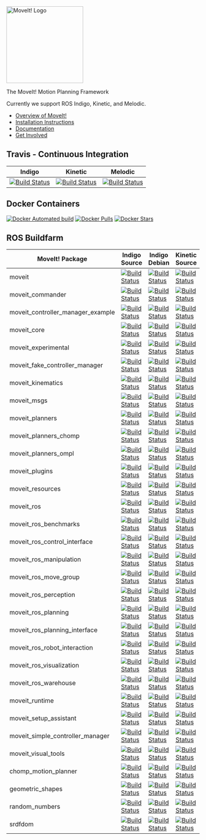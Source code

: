 <img src="http://moveit.ros.org/assets/images/moveit2_logo_black.png" alt="MoveIt! Logo" width="200"/>

The MoveIt! Motion Planning Framework

Currently we support ROS Indigo, Kinetic, and Melodic.

- [Overview of MoveIt!](http://moveit.ros.org)
- [Installation Instructions](http://moveit.ros.org/install/)
- [Documentation](http://moveit.ros.org/documentation/)
- [Get Involved](http://moveit.ros.org/documentation/contributing/)

## Travis - Continuous Integration

Indigo | Kinetic | Melodic
------ | ---- | -------
[![Build Status](https://travis-ci.org/ros-planning/moveit.svg?branch=indigo-devel)](https://travis-ci.org/ros-planning/moveit) | [![Build Status](https://travis-ci.org/ros-planning/moveit.svg?branch=kinetic-devel)](https://travis-ci.org/ros-planning/moveit) | [![Build Status](https://travis-ci.org/ros-planning/moveit.svg?branch=melodic-devel)](https://travis-ci.org/ros-planning/moveit) |

## Docker Containers

[![Docker Automated build](https://img.shields.io/docker/automated/moveit/moveit.svg?maxAge=2592000)](https://hub.docker.com/r/moveit/moveit/) [![Docker Pulls](https://img.shields.io/docker/pulls/moveit/moveit.svg?maxAge=2592000)](https://hub.docker.com/r/moveit/moveit/) [![Docker Stars](https://img.shields.io/docker/stars/moveit/moveit.svg)](https://registry.hub.docker.com/moveit/moveit/)
## ROS Buildfarm

MoveIt! Package | Indigo Source | Indigo Debian | Kinetic Source | Kinetic Debian | Melodic Source | Melodic Debian
--------------- | ------------- | ------------- | -------------- | -------------- | -------------- | --------------
moveit | [![Build Status](http://build.ros.org/buildStatus/icon?job=Isrc_uT__moveit__ubuntu_trusty__source)](http://build.ros.org/view/Isrc_uT/job/Isrc_uT__moveit__ubuntu_trusty__source/) | [![Build Status](http://build.ros.org/buildStatus/icon?job=Ibin_uT64__moveit__ubuntu_trusty_amd64__binary)](http://build.ros.org/view/Ibin_uT64/job/Ibin_uT64__moveit__ubuntu_trusty_amd64__binary/) | [![Build Status](http://build.ros.org/buildStatus/icon?job=Ksrc_uX__moveit__ubuntu_xenial__source)](http://build.ros.org/view/Ksrc_uX/job/Ksrc_uX__moveit__ubuntu_xenial__source/) | [![Build Status](http://build.ros.org/buildStatus/icon?job=Kbin_uX64__moveit__ubuntu_xenial_amd64__binary)](http://build.ros.org/view/Kbin_uX64/job/Kbin_uX64__moveit__ubuntu_xenial_amd64__binary/) | [![Build Status](http://build.ros.org/buildStatus/icon?job=Msrc_uB__moveit__ubuntu_bionic__source)](http://build.ros.org/view/Msrc_uB/job/Msrc_uB__moveit__ubuntu_bionic__source/) | [![Build Status](http://build.ros.org/buildStatus/icon?job=Mbin_uB64__moveit__ubuntu_bionic_amd64__binary)](http://build.ros.org/view/Mbin_uB64/job/Mbin_uB64__moveit__ubuntu_bionic_amd64__binary/)
moveit_commander | [![Build Status](http://build.ros.org/buildStatus/icon?job=Isrc_uT__moveit_commander__ubuntu_trusty__source)](http://build.ros.org/view/Isrc_uT/job/Isrc_uT__moveit_commander__ubuntu_trusty__source/) | [![Build Status](http://build.ros.org/buildStatus/icon?job=Ibin_uT64__moveit_commander__ubuntu_trusty_amd64__binary)](http://build.ros.org/view/Ibin_uT64/job/Ibin_uT64__moveit_commander__ubuntu_trusty_amd64__binary/) | [![Build Status](http://build.ros.org/buildStatus/icon?job=Ksrc_uX__moveit_commander__ubuntu_xenial__source)](http://build.ros.org/view/Ksrc_uX/job/Ksrc_uX__moveit_commander__ubuntu_xenial__source/) | [![Build Status](http://build.ros.org/buildStatus/icon?job=Kbin_uX64__moveit_commander__ubuntu_xenial_amd64__binary)](http://build.ros.org/view/Kbin_uX64/job/Kbin_uX64__moveit_commander__ubuntu_xenial_amd64__binary/) | [![Build Status](http://build.ros.org/buildStatus/icon?job=Msrc_uB__moveit_commander__ubuntu_bionic__source)](http://build.ros.org/view/Msrc_uB/job/Msrc_uB__moveit_commander__ubuntu_bionic__source/) | [![Build Status](http://build.ros.org/buildStatus/icon?job=Mbin_uB64__moveit_commander__ubuntu_bionic_amd64__binary)](http://build.ros.org/view/Mbin_uB64/job/Mbin_uB64__moveit_commander__ubuntu_bionic_amd64__binary/)
moveit_controller_manager_example | [![Build Status](http://build.ros.org/buildStatus/icon?job=Isrc_uT__moveit_controller_manager_example__ubuntu_trusty__source)](http://build.ros.org/view/Isrc_uT/job/Isrc_uT__moveit_controller_manager_example__ubuntu_trusty__source/) | [![Build Status](http://build.ros.org/buildStatus/icon?job=Ibin_uT64__moveit_controller_manager_example__ubuntu_trusty_amd64__binary)](http://build.ros.org/view/Ibin_uT64/job/Ibin_uT64__moveit_controller_manager_example__ubuntu_trusty_amd64__binary/) | [![Build Status](http://build.ros.org/buildStatus/icon?job=Ksrc_uX__moveit_controller_manager_example__ubuntu_xenial__source)](http://build.ros.org/view/Ksrc_uX/job/Ksrc_uX__moveit_controller_manager_example__ubuntu_xenial__source/) | [![Build Status](http://build.ros.org/buildStatus/icon?job=Kbin_uX64__moveit_controller_manager_example__ubuntu_xenial_amd64__binary)](http://build.ros.org/view/Kbin_uX64/job/Kbin_uX64__moveit_controller_manager_example__ubuntu_xenial_amd64__binary/) | [![Build Status](http://build.ros.org/buildStatus/icon?job=Msrc_uB__moveit_controller_manager_example__ubuntu_bionic__source)](http://build.ros.org/view/Msrc_uB/job/Msrc_uB__moveit_controller_manager_example__ubuntu_bionic__source/) | [![Build Status](http://build.ros.org/buildStatus/icon?job=Mbin_uB64__moveit_controller_manager_example__ubuntu_bionic_amd64__binary)](http://build.ros.org/view/Mbin_uB64/job/Mbin_uB64__moveit_controller_manager_example__ubuntu_bionic_amd64__binary/)
moveit_core | [![Build Status](http://build.ros.org/buildStatus/icon?job=Isrc_uT__moveit_core__ubuntu_trusty__source)](http://build.ros.org/view/Isrc_uT/job/Isrc_uT__moveit_core__ubuntu_trusty__source/) | [![Build Status](http://build.ros.org/buildStatus/icon?job=Ibin_uT64__moveit_core__ubuntu_trusty_amd64__binary)](http://build.ros.org/view/Ibin_uT64/job/Ibin_uT64__moveit_core__ubuntu_trusty_amd64__binary/) | [![Build Status](http://build.ros.org/buildStatus/icon?job=Ksrc_uX__moveit_core__ubuntu_xenial__source)](http://build.ros.org/view/Ksrc_uX/job/Ksrc_uX__moveit_core__ubuntu_xenial__source/) | [![Build Status](http://build.ros.org/buildStatus/icon?job=Kbin_uX64__moveit_core__ubuntu_xenial_amd64__binary)](http://build.ros.org/view/Kbin_uX64/job/Kbin_uX64__moveit_core__ubuntu_xenial_amd64__binary/) | [![Build Status](http://build.ros.org/buildStatus/icon?job=Msrc_uB__moveit_core__ubuntu_bionic__source)](http://build.ros.org/view/Msrc_uB/job/Msrc_uB__moveit_core__ubuntu_bionic__source/) | [![Build Status](http://build.ros.org/buildStatus/icon?job=Mbin_uB64__moveit_core__ubuntu_bionic_amd64__binary)](http://build.ros.org/view/Mbin_uB64/job/Mbin_uB64__moveit_core__ubuntu_bionic_amd64__binary/)
moveit_experimental | [![Build Status](http://build.ros.org/buildStatus/icon?job=Isrc_uT__moveit_experimental__ubuntu_trusty__source)](http://build.ros.org/view/Isrc_uT/job/Isrc_uT__moveit_experimental__ubuntu_trusty__source/) | [![Build Status](http://build.ros.org/buildStatus/icon?job=Ibin_uT64__moveit_experimental__ubuntu_trusty_amd64__binary)](http://build.ros.org/view/Ibin_uT64/job/Ibin_uT64__moveit_experimental__ubuntu_trusty_amd64__binary/) | [![Build Status](http://build.ros.org/buildStatus/icon?job=Ksrc_uX__moveit_experimental__ubuntu_xenial__source)](http://build.ros.org/view/Ksrc_uX/job/Ksrc_uX__moveit_experimental__ubuntu_xenial__source/) | [![Build Status](http://build.ros.org/buildStatus/icon?job=Kbin_uX64__moveit_experimental__ubuntu_xenial_amd64__binary)](http://build.ros.org/view/Kbin_uX64/job/Kbin_uX64__moveit_experimental__ubuntu_xenial_amd64__binary/) | [![Build Status](http://build.ros.org/buildStatus/icon?job=Msrc_uB__moveit_experimental__ubuntu_bionic__source)](http://build.ros.org/view/Msrc_uB/job/Msrc_uB__moveit_experimental__ubuntu_bionic__source/) | [![Build Status](http://build.ros.org/buildStatus/icon?job=Mbin_uB64__moveit_experimental__ubuntu_bionic_amd64__binary)](http://build.ros.org/view/Mbin_uB64/job/Mbin_uB64__moveit_experimental__ubuntu_bionic_amd64__binary/)
moveit_fake_controller_manager | [![Build Status](http://build.ros.org/buildStatus/icon?job=Isrc_uT__moveit_fake_controller_manager__ubuntu_trusty__source)](http://build.ros.org/view/Isrc_uT/job/Isrc_uT__moveit_fake_controller_manager__ubuntu_trusty__source/) | [![Build Status](http://build.ros.org/buildStatus/icon?job=Ibin_uT64__moveit_fake_controller_manager__ubuntu_trusty_amd64__binary)](http://build.ros.org/view/Ibin_uT64/job/Ibin_uT64__moveit_fake_controller_manager__ubuntu_trusty_amd64__binary/) | [![Build Status](http://build.ros.org/buildStatus/icon?job=Ksrc_uX__moveit_fake_controller_manager__ubuntu_xenial__source)](http://build.ros.org/view/Ksrc_uX/job/Ksrc_uX__moveit_fake_controller_manager__ubuntu_xenial__source/) | [![Build Status](http://build.ros.org/buildStatus/icon?job=Kbin_uX64__moveit_fake_controller_manager__ubuntu_xenial_amd64__binary)](http://build.ros.org/view/Kbin_uX64/job/Kbin_uX64__moveit_fake_controller_manager__ubuntu_xenial_amd64__binary/) | [![Build Status](http://build.ros.org/buildStatus/icon?job=Msrc_uB__moveit_fake_controller_manager__ubuntu_bionic__source)](http://build.ros.org/view/Msrc_uB/job/Msrc_uB__moveit_fake_controller_manager__ubuntu_bionic__source/) | [![Build Status](http://build.ros.org/buildStatus/icon?job=Mbin_uB64__moveit_fake_controller_manager__ubuntu_bionic_amd64__binary)](http://build.ros.org/view/Mbin_uB64/job/Mbin_uB64__moveit_fake_controller_manager__ubuntu_bionic_amd64__binary/)
moveit_kinematics | [![Build Status](http://build.ros.org/buildStatus/icon?job=Isrc_uT__moveit_kinematics__ubuntu_trusty__source)](http://build.ros.org/view/Isrc_uT/job/Isrc_uT__moveit_kinematics__ubuntu_trusty__source/) | [![Build Status](http://build.ros.org/buildStatus/icon?job=Ibin_uT64__moveit_kinematics__ubuntu_trusty_amd64__binary)](http://build.ros.org/view/Ibin_uT64/job/Ibin_uT64__moveit_kinematics__ubuntu_trusty_amd64__binary/) | [![Build Status](http://build.ros.org/buildStatus/icon?job=Ksrc_uX__moveit_kinematics__ubuntu_xenial__source)](http://build.ros.org/view/Ksrc_uX/job/Ksrc_uX__moveit_kinematics__ubuntu_xenial__source/) | [![Build Status](http://build.ros.org/buildStatus/icon?job=Kbin_uX64__moveit_kinematics__ubuntu_xenial_amd64__binary)](http://build.ros.org/view/Kbin_uX64/job/Kbin_uX64__moveit_kinematics__ubuntu_xenial_amd64__binary/) | [![Build Status](http://build.ros.org/buildStatus/icon?job=Msrc_uB__moveit_kinematics__ubuntu_bionic__source)](http://build.ros.org/view/Msrc_uB/job/Msrc_uB__moveit_kinematics__ubuntu_bionic__source/) | [![Build Status](http://build.ros.org/buildStatus/icon?job=Mbin_uB64__moveit_kinematics__ubuntu_bionic_amd64__binary)](http://build.ros.org/view/Mbin_uB64/job/Mbin_uB64__moveit_kinematics__ubuntu_bionic_amd64__binary/)
moveit_msgs | [![Build Status](http://build.ros.org/buildStatus/icon?job=Isrc_uT__moveit_msgs__ubuntu_trusty__source)](http://build.ros.org/view/Isrc_uT/job/Isrc_uT__moveit_msgs__ubuntu_trusty__source/) | [![Build Status](http://build.ros.org/buildStatus/icon?job=Ibin_uT64__moveit_msgs__ubuntu_trusty_amd64__binary)](http://build.ros.org/view/Ibin_uT64/job/Ibin_uT64__moveit_msgs__ubuntu_trusty_amd64__binary/) | [![Build Status](http://build.ros.org/buildStatus/icon?job=Ksrc_uX__moveit_msgs__ubuntu_xenial__source)](http://build.ros.org/view/Ksrc_uX/job/Ksrc_uX__moveit_msgs__ubuntu_xenial__source/) | [![Build Status](http://build.ros.org/buildStatus/icon?job=Kbin_uX64__moveit_msgs__ubuntu_xenial_amd64__binary)](http://build.ros.org/view/Kbin_uX64/job/Kbin_uX64__moveit_msgs__ubuntu_xenial_amd64__binary/) | [![Build Status](http://build.ros.org/buildStatus/icon?job=Msrc_uB__moveit_msgs__ubuntu_bionic__source)](http://build.ros.org/view/Msrc_uB/job/Msrc_uB__moveit_msgs__ubuntu_bionic__source/) | [![Build Status](http://build.ros.org/buildStatus/icon?job=Mbin_uB64__moveit_msgs__ubuntu_bionic_amd64__binary)](http://build.ros.org/view/Mbin_uB64/job/Mbin_uB64__moveit_msgs__ubuntu_bionic_amd64__binary/)
moveit_planners | [![Build Status](http://build.ros.org/buildStatus/icon?job=Isrc_uT__moveit_planners__ubuntu_trusty__source)](http://build.ros.org/view/Isrc_uT/job/Isrc_uT__moveit_planners__ubuntu_trusty__source/) | [![Build Status](http://build.ros.org/buildStatus/icon?job=Ibin_uT64__moveit_planners__ubuntu_trusty_amd64__binary)](http://build.ros.org/view/Ibin_uT64/job/Ibin_uT64__moveit_planners__ubuntu_trusty_amd64__binary/) | [![Build Status](http://build.ros.org/buildStatus/icon?job=Ksrc_uX__moveit_planners__ubuntu_xenial__source)](http://build.ros.org/view/Ksrc_uX/job/Ksrc_uX__moveit_planners__ubuntu_xenial__source/) | [![Build Status](http://build.ros.org/buildStatus/icon?job=Kbin_uX64__moveit_planners__ubuntu_xenial_amd64__binary)](http://build.ros.org/view/Kbin_uX64/job/Kbin_uX64__moveit_planners__ubuntu_xenial_amd64__binary/) | [![Build Status](http://build.ros.org/buildStatus/icon?job=Msrc_uB__moveit_planners__ubuntu_bionic__source)](http://build.ros.org/view/Msrc_uB/job/Msrc_uB__moveit_planners__ubuntu_bionic__source/) | [![Build Status](http://build.ros.org/buildStatus/icon?job=Mbin_uB64__moveit_planners__ubuntu_bionic_amd64__binary)](http://build.ros.org/view/Mbin_uB64/job/Mbin_uB64__moveit_planners__ubuntu_bionic_amd64__binary/)
moveit_planners_chomp | [![Build Status](http://build.ros.org/buildStatus/icon?job=Isrc_uT__moveit_planners_chomp__ubuntu_trusty__source)](http://build.ros.org/view/Isrc_uT/job/Isrc_uT__moveit_planners_chomp__ubuntu_trusty__source/) | [![Build Status](http://build.ros.org/buildStatus/icon?job=Ibin_uT64__moveit_planners_chomp__ubuntu_trusty_amd64__binary)](http://build.ros.org/view/Ibin_uT64/job/Ibin_uT64__moveit_planners_chomp__ubuntu_trusty_amd64__binary/) | [![Build Status](http://build.ros.org/buildStatus/icon?job=Ksrc_uX__moveit_planners_chomp__ubuntu_xenial__source)](http://build.ros.org/view/Ksrc_uX/job/Ksrc_uX__moveit_planners_chomp__ubuntu_xenial__source/) | [![Build Status](http://build.ros.org/buildStatus/icon?job=Kbin_uX64__moveit_planners_chomp__ubuntu_xenial_amd64__binary)](http://build.ros.org/view/Kbin_uX64/job/Kbin_uX64__moveit_planners_chomp__ubuntu_xenial_amd64__binary/) | [![Build Status](http://build.ros.org/buildStatus/icon?job=Msrc_uB__moveit_planners_chomp__ubuntu_bionic__source)](http://build.ros.org/view/Msrc_uB/job/Msrc_uB__moveit_planners_chomp__ubuntu_bionic__source/) | [![Build Status](http://build.ros.org/buildStatus/icon?job=Mbin_uB64__moveit_planners_chomp__ubuntu_bionic_amd64__binary)](http://build.ros.org/view/Mbin_uB64/job/Mbin_uB64__moveit_planners_chomp__ubuntu_bionic_amd64__binary/)
moveit_planners_ompl | [![Build Status](http://build.ros.org/buildStatus/icon?job=Isrc_uT__moveit_planners_ompl__ubuntu_trusty__source)](http://build.ros.org/view/Isrc_uT/job/Isrc_uT__moveit_planners_ompl__ubuntu_trusty__source/) | [![Build Status](http://build.ros.org/buildStatus/icon?job=Ibin_uT64__moveit_planners_ompl__ubuntu_trusty_amd64__binary)](http://build.ros.org/view/Ibin_uT64/job/Ibin_uT64__moveit_planners_ompl__ubuntu_trusty_amd64__binary/) | [![Build Status](http://build.ros.org/buildStatus/icon?job=Ksrc_uX__moveit_planners_ompl__ubuntu_xenial__source)](http://build.ros.org/view/Ksrc_uX/job/Ksrc_uX__moveit_planners_ompl__ubuntu_xenial__source/) | [![Build Status](http://build.ros.org/buildStatus/icon?job=Kbin_uX64__moveit_planners_ompl__ubuntu_xenial_amd64__binary)](http://build.ros.org/view/Kbin_uX64/job/Kbin_uX64__moveit_planners_ompl__ubuntu_xenial_amd64__binary/) | [![Build Status](http://build.ros.org/buildStatus/icon?job=Msrc_uB__moveit_planners_ompl__ubuntu_bionic__source)](http://build.ros.org/view/Msrc_uB/job/Msrc_uB__moveit_planners_ompl__ubuntu_bionic__source/) | [![Build Status](http://build.ros.org/buildStatus/icon?job=Mbin_uB64__moveit_planners_ompl__ubuntu_bionic_amd64__binary)](http://build.ros.org/view/Mbin_uB64/job/Mbin_uB64__moveit_planners_ompl__ubuntu_bionic_amd64__binary/)
moveit_plugins | [![Build Status](http://build.ros.org/buildStatus/icon?job=Isrc_uT__moveit_plugins__ubuntu_trusty__source)](http://build.ros.org/view/Isrc_uT/job/Isrc_uT__moveit_plugins__ubuntu_trusty__source/) | [![Build Status](http://build.ros.org/buildStatus/icon?job=Ibin_uT64__moveit_plugins__ubuntu_trusty_amd64__binary)](http://build.ros.org/view/Ibin_uT64/job/Ibin_uT64__moveit_plugins__ubuntu_trusty_amd64__binary/) | [![Build Status](http://build.ros.org/buildStatus/icon?job=Ksrc_uX__moveit_plugins__ubuntu_xenial__source)](http://build.ros.org/view/Ksrc_uX/job/Ksrc_uX__moveit_plugins__ubuntu_xenial__source/) | [![Build Status](http://build.ros.org/buildStatus/icon?job=Kbin_uX64__moveit_plugins__ubuntu_xenial_amd64__binary)](http://build.ros.org/view/Kbin_uX64/job/Kbin_uX64__moveit_plugins__ubuntu_xenial_amd64__binary/) | [![Build Status](http://build.ros.org/buildStatus/icon?job=Msrc_uB__moveit_plugins__ubuntu_bionic__source)](http://build.ros.org/view/Msrc_uB/job/Msrc_uB__moveit_plugins__ubuntu_bionic__source/) | [![Build Status](http://build.ros.org/buildStatus/icon?job=Mbin_uB64__moveit_plugins__ubuntu_bionic_amd64__binary)](http://build.ros.org/view/Mbin_uB64/job/Mbin_uB64__moveit_plugins__ubuntu_bionic_amd64__binary/)
moveit_resources | [![Build Status](http://build.ros.org/buildStatus/icon?job=Isrc_uT__moveit_resources__ubuntu_trusty__source)](http://build.ros.org/view/Isrc_uT/job/Isrc_uT__moveit_resources__ubuntu_trusty__source/) | [![Build Status](http://build.ros.org/buildStatus/icon?job=Ibin_uT64__moveit_resources__ubuntu_trusty_amd64__binary)](http://build.ros.org/view/Ibin_uT64/job/Ibin_uT64__moveit_resources__ubuntu_trusty_amd64__binary/) | [![Build Status](http://build.ros.org/buildStatus/icon?job=Ksrc_uX__moveit_resources__ubuntu_xenial__source)](http://build.ros.org/view/Ksrc_uX/job/Ksrc_uX__moveit_resources__ubuntu_xenial__source/) | [![Build Status](http://build.ros.org/buildStatus/icon?job=Kbin_uX64__moveit_resources__ubuntu_xenial_amd64__binary)](http://build.ros.org/view/Kbin_uX64/job/Kbin_uX64__moveit_resources__ubuntu_xenial_amd64__binary/) | [![Build Status](http://build.ros.org/buildStatus/icon?job=Msrc_uB__moveit_resources__ubuntu_bionic__source)](http://build.ros.org/view/Msrc_uB/job/Msrc_uB__moveit_resources__ubuntu_bionic__source/) | [![Build Status](http://build.ros.org/buildStatus/icon?job=Mbin_uB64__moveit_resources__ubuntu_bionic_amd64__binary)](http://build.ros.org/view/Mbin_uB64/job/Mbin_uB64__moveit_resources__ubuntu_bionic_amd64__binary/)
moveit_ros | [![Build Status](http://build.ros.org/buildStatus/icon?job=Isrc_uT__moveit_ros__ubuntu_trusty__source)](http://build.ros.org/view/Isrc_uT/job/Isrc_uT__moveit_ros__ubuntu_trusty__source/) | [![Build Status](http://build.ros.org/buildStatus/icon?job=Ibin_uT64__moveit_ros__ubuntu_trusty_amd64__binary)](http://build.ros.org/view/Ibin_uT64/job/Ibin_uT64__moveit_ros__ubuntu_trusty_amd64__binary/) | [![Build Status](http://build.ros.org/buildStatus/icon?job=Ksrc_uX__moveit_ros__ubuntu_xenial__source)](http://build.ros.org/view/Ksrc_uX/job/Ksrc_uX__moveit_ros__ubuntu_xenial__source/) | [![Build Status](http://build.ros.org/buildStatus/icon?job=Kbin_uX64__moveit_ros__ubuntu_xenial_amd64__binary)](http://build.ros.org/view/Kbin_uX64/job/Kbin_uX64__moveit_ros__ubuntu_xenial_amd64__binary/) | [![Build Status](http://build.ros.org/buildStatus/icon?job=Msrc_uB__moveit_ros__ubuntu_bionic__source)](http://build.ros.org/view/Msrc_uB/job/Msrc_uB__moveit_ros__ubuntu_bionic__source/) | [![Build Status](http://build.ros.org/buildStatus/icon?job=Mbin_uB64__moveit_ros__ubuntu_bionic_amd64__binary)](http://build.ros.org/view/Mbin_uB64/job/Mbin_uB64__moveit_ros__ubuntu_bionic_amd64__binary/)
moveit_ros_benchmarks | [![Build Status](http://build.ros.org/buildStatus/icon?job=Isrc_uT__moveit_ros_benchmarks__ubuntu_trusty__source)](http://build.ros.org/view/Isrc_uT/job/Isrc_uT__moveit_ros_benchmarks__ubuntu_trusty__source/) | [![Build Status](http://build.ros.org/buildStatus/icon?job=Ibin_uT64__moveit_ros_benchmarks__ubuntu_trusty_amd64__binary)](http://build.ros.org/view/Ibin_uT64/job/Ibin_uT64__moveit_ros_benchmarks__ubuntu_trusty_amd64__binary/) | [![Build Status](http://build.ros.org/buildStatus/icon?job=Ksrc_uX__moveit_ros_benchmarks__ubuntu_xenial__source)](http://build.ros.org/view/Ksrc_uX/job/Ksrc_uX__moveit_ros_benchmarks__ubuntu_xenial__source/) | [![Build Status](http://build.ros.org/buildStatus/icon?job=Kbin_uX64__moveit_ros_benchmarks__ubuntu_xenial_amd64__binary)](http://build.ros.org/view/Kbin_uX64/job/Kbin_uX64__moveit_ros_benchmarks__ubuntu_xenial_amd64__binary/) | [![Build Status](http://build.ros.org/buildStatus/icon?job=Msrc_uB__moveit_ros_benchmarks__ubuntu_bionic__source)](http://build.ros.org/view/Msrc_uB/job/Msrc_uB__moveit_ros_benchmarks__ubuntu_bionic__source/) | [![Build Status](http://build.ros.org/buildStatus/icon?job=Mbin_uB64__moveit_ros_benchmarks__ubuntu_bionic_amd64__binary)](http://build.ros.org/view/Mbin_uB64/job/Mbin_uB64__moveit_ros_benchmarks__ubuntu_bionic_amd64__binary/)
moveit_ros_control_interface | [![Build Status](http://build.ros.org/buildStatus/icon?job=Isrc_uT__moveit_ros_control_interface__ubuntu_trusty__source)](http://build.ros.org/view/Isrc_uT/job/Isrc_uT__moveit_ros_control_interface__ubuntu_trusty__source/) | [![Build Status](http://build.ros.org/buildStatus/icon?job=Ibin_uT64__moveit_ros_control_interface__ubuntu_trusty_amd64__binary)](http://build.ros.org/view/Ibin_uT64/job/Ibin_uT64__moveit_ros_control_interface__ubuntu_trusty_amd64__binary/) | [![Build Status](http://build.ros.org/buildStatus/icon?job=Ksrc_uX__moveit_ros_control_interface__ubuntu_xenial__source)](http://build.ros.org/view/Ksrc_uX/job/Ksrc_uX__moveit_ros_control_interface__ubuntu_xenial__source/) | [![Build Status](http://build.ros.org/buildStatus/icon?job=Kbin_uX64__moveit_ros_control_interface__ubuntu_xenial_amd64__binary)](http://build.ros.org/view/Kbin_uX64/job/Kbin_uX64__moveit_ros_control_interface__ubuntu_xenial_amd64__binary/) | [![Build Status](http://build.ros.org/buildStatus/icon?job=Msrc_uB__moveit_ros_control_interface__ubuntu_bionic__source)](http://build.ros.org/view/Msrc_uB/job/Msrc_uB__moveit_ros_control_interface__ubuntu_bionic__source/) | [![Build Status](http://build.ros.org/buildStatus/icon?job=Mbin_uB64__moveit_ros_control_interface__ubuntu_bionic_amd64__binary)](http://build.ros.org/view/Mbin_uB64/job/Mbin_uB64__moveit_ros_control_interface__ubuntu_bionic_amd64__binary/)
moveit_ros_manipulation | [![Build Status](http://build.ros.org/buildStatus/icon?job=Isrc_uT__moveit_ros_manipulation__ubuntu_trusty__source)](http://build.ros.org/view/Isrc_uT/job/Isrc_uT__moveit_ros_manipulation__ubuntu_trusty__source/) | [![Build Status](http://build.ros.org/buildStatus/icon?job=Ibin_uT64__moveit_ros_manipulation__ubuntu_trusty_amd64__binary)](http://build.ros.org/view/Ibin_uT64/job/Ibin_uT64__moveit_ros_manipulation__ubuntu_trusty_amd64__binary/) | [![Build Status](http://build.ros.org/buildStatus/icon?job=Ksrc_uX__moveit_ros_manipulation__ubuntu_xenial__source)](http://build.ros.org/view/Ksrc_uX/job/Ksrc_uX__moveit_ros_manipulation__ubuntu_xenial__source/) | [![Build Status](http://build.ros.org/buildStatus/icon?job=Kbin_uX64__moveit_ros_manipulation__ubuntu_xenial_amd64__binary)](http://build.ros.org/view/Kbin_uX64/job/Kbin_uX64__moveit_ros_manipulation__ubuntu_xenial_amd64__binary/) | [![Build Status](http://build.ros.org/buildStatus/icon?job=Msrc_uB__moveit_ros_manipulation__ubuntu_bionic__source)](http://build.ros.org/view/Msrc_uB/job/Msrc_uB__moveit_ros_manipulation__ubuntu_bionic__source/) | [![Build Status](http://build.ros.org/buildStatus/icon?job=Mbin_uB64__moveit_ros_manipulation__ubuntu_bionic_amd64__binary)](http://build.ros.org/view/Mbin_uB64/job/Mbin_uB64__moveit_ros_manipulation__ubuntu_bionic_amd64__binary/)
moveit_ros_move_group | [![Build Status](http://build.ros.org/buildStatus/icon?job=Isrc_uT__moveit_ros_move_group__ubuntu_trusty__source)](http://build.ros.org/view/Isrc_uT/job/Isrc_uT__moveit_ros_move_group__ubuntu_trusty__source/) | [![Build Status](http://build.ros.org/buildStatus/icon?job=Ibin_uT64__moveit_ros_move_group__ubuntu_trusty_amd64__binary)](http://build.ros.org/view/Ibin_uT64/job/Ibin_uT64__moveit_ros_move_group__ubuntu_trusty_amd64__binary/) | [![Build Status](http://build.ros.org/buildStatus/icon?job=Ksrc_uX__moveit_ros_move_group__ubuntu_xenial__source)](http://build.ros.org/view/Ksrc_uX/job/Ksrc_uX__moveit_ros_move_group__ubuntu_xenial__source/) | [![Build Status](http://build.ros.org/buildStatus/icon?job=Kbin_uX64__moveit_ros_move_group__ubuntu_xenial_amd64__binary)](http://build.ros.org/view/Kbin_uX64/job/Kbin_uX64__moveit_ros_move_group__ubuntu_xenial_amd64__binary/) | [![Build Status](http://build.ros.org/buildStatus/icon?job=Msrc_uB__moveit_ros_move_group__ubuntu_bionic__source)](http://build.ros.org/view/Msrc_uB/job/Msrc_uB__moveit_ros_move_group__ubuntu_bionic__source/) | [![Build Status](http://build.ros.org/buildStatus/icon?job=Mbin_uB64__moveit_ros_move_group__ubuntu_bionic_amd64__binary)](http://build.ros.org/view/Mbin_uB64/job/Mbin_uB64__moveit_ros_move_group__ubuntu_bionic_amd64__binary/)
moveit_ros_perception | [![Build Status](http://build.ros.org/buildStatus/icon?job=Isrc_uT__moveit_ros_perception__ubuntu_trusty__source)](http://build.ros.org/view/Isrc_uT/job/Isrc_uT__moveit_ros_perception__ubuntu_trusty__source/) | [![Build Status](http://build.ros.org/buildStatus/icon?job=Ibin_uT64__moveit_ros_perception__ubuntu_trusty_amd64__binary)](http://build.ros.org/view/Ibin_uT64/job/Ibin_uT64__moveit_ros_perception__ubuntu_trusty_amd64__binary/) | [![Build Status](http://build.ros.org/buildStatus/icon?job=Ksrc_uX__moveit_ros_perception__ubuntu_xenial__source)](http://build.ros.org/view/Ksrc_uX/job/Ksrc_uX__moveit_ros_perception__ubuntu_xenial__source/) | [![Build Status](http://build.ros.org/buildStatus/icon?job=Kbin_uX64__moveit_ros_perception__ubuntu_xenial_amd64__binary)](http://build.ros.org/view/Kbin_uX64/job/Kbin_uX64__moveit_ros_perception__ubuntu_xenial_amd64__binary/) | [![Build Status](http://build.ros.org/buildStatus/icon?job=Msrc_uB__moveit_ros_perception__ubuntu_bionic__source)](http://build.ros.org/view/Msrc_uB/job/Msrc_uB__moveit_ros_perception__ubuntu_bionic__source/) | [![Build Status](http://build.ros.org/buildStatus/icon?job=Mbin_uB64__moveit_ros_perception__ubuntu_bionic_amd64__binary)](http://build.ros.org/view/Mbin_uB64/job/Mbin_uB64__moveit_ros_perception__ubuntu_bionic_amd64__binary/)
moveit_ros_planning | [![Build Status](http://build.ros.org/buildStatus/icon?job=Isrc_uT__moveit_ros_planning__ubuntu_trusty__source)](http://build.ros.org/view/Isrc_uT/job/Isrc_uT__moveit_ros_planning__ubuntu_trusty__source/) | [![Build Status](http://build.ros.org/buildStatus/icon?job=Ibin_uT64__moveit_ros_planning__ubuntu_trusty_amd64__binary)](http://build.ros.org/view/Ibin_uT64/job/Ibin_uT64__moveit_ros_planning__ubuntu_trusty_amd64__binary/) | [![Build Status](http://build.ros.org/buildStatus/icon?job=Ksrc_uX__moveit_ros_planning__ubuntu_xenial__source)](http://build.ros.org/view/Ksrc_uX/job/Ksrc_uX__moveit_ros_planning__ubuntu_xenial__source/) | [![Build Status](http://build.ros.org/buildStatus/icon?job=Kbin_uX64__moveit_ros_planning__ubuntu_xenial_amd64__binary)](http://build.ros.org/view/Kbin_uX64/job/Kbin_uX64__moveit_ros_planning__ubuntu_xenial_amd64__binary/) | [![Build Status](http://build.ros.org/buildStatus/icon?job=Msrc_uB__moveit_ros_planning__ubuntu_bionic__source)](http://build.ros.org/view/Msrc_uB/job/Msrc_uB__moveit_ros_planning__ubuntu_bionic__source/) | [![Build Status](http://build.ros.org/buildStatus/icon?job=Mbin_uB64__moveit_ros_planning__ubuntu_bionic_amd64__binary)](http://build.ros.org/view/Mbin_uB64/job/Mbin_uB64__moveit_ros_planning__ubuntu_bionic_amd64__binary/)
moveit_ros_planning_interface | [![Build Status](http://build.ros.org/buildStatus/icon?job=Isrc_uT__moveit_ros_planning_interface__ubuntu_trusty__source)](http://build.ros.org/view/Isrc_uT/job/Isrc_uT__moveit_ros_planning_interface__ubuntu_trusty__source/) | [![Build Status](http://build.ros.org/buildStatus/icon?job=Ibin_uT64__moveit_ros_planning_interface__ubuntu_trusty_amd64__binary)](http://build.ros.org/view/Ibin_uT64/job/Ibin_uT64__moveit_ros_planning_interface__ubuntu_trusty_amd64__binary/) | [![Build Status](http://build.ros.org/buildStatus/icon?job=Ksrc_uX__moveit_ros_planning_interface__ubuntu_xenial__source)](http://build.ros.org/view/Ksrc_uX/job/Ksrc_uX__moveit_ros_planning_interface__ubuntu_xenial__source/) | [![Build Status](http://build.ros.org/buildStatus/icon?job=Kbin_uX64__moveit_ros_planning_interface__ubuntu_xenial_amd64__binary)](http://build.ros.org/view/Kbin_uX64/job/Kbin_uX64__moveit_ros_planning_interface__ubuntu_xenial_amd64__binary/) | [![Build Status](http://build.ros.org/buildStatus/icon?job=Msrc_uB__moveit_ros_planning_interface__ubuntu_bionic__source)](http://build.ros.org/view/Msrc_uB/job/Msrc_uB__moveit_ros_planning_interface__ubuntu_bionic__source/) | [![Build Status](http://build.ros.org/buildStatus/icon?job=Mbin_uB64__moveit_ros_planning_interface__ubuntu_bionic_amd64__binary)](http://build.ros.org/view/Mbin_uB64/job/Mbin_uB64__moveit_ros_planning_interface__ubuntu_bionic_amd64__binary/)
moveit_ros_robot_interaction | [![Build Status](http://build.ros.org/buildStatus/icon?job=Isrc_uT__moveit_ros_robot_interaction__ubuntu_trusty__source)](http://build.ros.org/view/Isrc_uT/job/Isrc_uT__moveit_ros_robot_interaction__ubuntu_trusty__source/) | [![Build Status](http://build.ros.org/buildStatus/icon?job=Ibin_uT64__moveit_ros_robot_interaction__ubuntu_trusty_amd64__binary)](http://build.ros.org/view/Ibin_uT64/job/Ibin_uT64__moveit_ros_robot_interaction__ubuntu_trusty_amd64__binary/) | [![Build Status](http://build.ros.org/buildStatus/icon?job=Ksrc_uX__moveit_ros_robot_interaction__ubuntu_xenial__source)](http://build.ros.org/view/Ksrc_uX/job/Ksrc_uX__moveit_ros_robot_interaction__ubuntu_xenial__source/) | [![Build Status](http://build.ros.org/buildStatus/icon?job=Kbin_uX64__moveit_ros_robot_interaction__ubuntu_xenial_amd64__binary)](http://build.ros.org/view/Kbin_uX64/job/Kbin_uX64__moveit_ros_robot_interaction__ubuntu_xenial_amd64__binary/) | [![Build Status](http://build.ros.org/buildStatus/icon?job=Msrc_uB__moveit_ros_robot_interaction__ubuntu_bionic__source)](http://build.ros.org/view/Msrc_uB/job/Msrc_uB__moveit_ros_robot_interaction__ubuntu_bionic__source/) | [![Build Status](http://build.ros.org/buildStatus/icon?job=Mbin_uB64__moveit_ros_robot_interaction__ubuntu_bionic_amd64__binary)](http://build.ros.org/view/Mbin_uB64/job/Mbin_uB64__moveit_ros_robot_interaction__ubuntu_bionic_amd64__binary/)
moveit_ros_visualization | [![Build Status](http://build.ros.org/buildStatus/icon?job=Isrc_uT__moveit_ros_visualization__ubuntu_trusty__source)](http://build.ros.org/view/Isrc_uT/job/Isrc_uT__moveit_ros_visualization__ubuntu_trusty__source/) | [![Build Status](http://build.ros.org/buildStatus/icon?job=Ibin_uT64__moveit_ros_visualization__ubuntu_trusty_amd64__binary)](http://build.ros.org/view/Ibin_uT64/job/Ibin_uT64__moveit_ros_visualization__ubuntu_trusty_amd64__binary/) | [![Build Status](http://build.ros.org/buildStatus/icon?job=Ksrc_uX__moveit_ros_visualization__ubuntu_xenial__source)](http://build.ros.org/view/Ksrc_uX/job/Ksrc_uX__moveit_ros_visualization__ubuntu_xenial__source/) | [![Build Status](http://build.ros.org/buildStatus/icon?job=Kbin_uX64__moveit_ros_visualization__ubuntu_xenial_amd64__binary)](http://build.ros.org/view/Kbin_uX64/job/Kbin_uX64__moveit_ros_visualization__ubuntu_xenial_amd64__binary/) | [![Build Status](http://build.ros.org/buildStatus/icon?job=Msrc_uB__moveit_ros_visualization__ubuntu_bionic__source)](http://build.ros.org/view/Msrc_uB/job/Msrc_uB__moveit_ros_visualization__ubuntu_bionic__source/) | [![Build Status](http://build.ros.org/buildStatus/icon?job=Mbin_uB64__moveit_ros_visualization__ubuntu_bionic_amd64__binary)](http://build.ros.org/view/Mbin_uB64/job/Mbin_uB64__moveit_ros_visualization__ubuntu_bionic_amd64__binary/)
moveit_ros_warehouse | [![Build Status](http://build.ros.org/buildStatus/icon?job=Isrc_uT__moveit_ros_warehouse__ubuntu_trusty__source)](http://build.ros.org/view/Isrc_uT/job/Isrc_uT__moveit_ros_warehouse__ubuntu_trusty__source/) | [![Build Status](http://build.ros.org/buildStatus/icon?job=Ibin_uT64__moveit_ros_warehouse__ubuntu_trusty_amd64__binary)](http://build.ros.org/view/Ibin_uT64/job/Ibin_uT64__moveit_ros_warehouse__ubuntu_trusty_amd64__binary/) | [![Build Status](http://build.ros.org/buildStatus/icon?job=Ksrc_uX__moveit_ros_warehouse__ubuntu_xenial__source)](http://build.ros.org/view/Ksrc_uX/job/Ksrc_uX__moveit_ros_warehouse__ubuntu_xenial__source/) | [![Build Status](http://build.ros.org/buildStatus/icon?job=Kbin_uX64__moveit_ros_warehouse__ubuntu_xenial_amd64__binary)](http://build.ros.org/view/Kbin_uX64/job/Kbin_uX64__moveit_ros_warehouse__ubuntu_xenial_amd64__binary/) | [![Build Status](http://build.ros.org/buildStatus/icon?job=Msrc_uB__moveit_ros_warehouse__ubuntu_bionic__source)](http://build.ros.org/view/Msrc_uB/job/Msrc_uB__moveit_ros_warehouse__ubuntu_bionic__source/) | [![Build Status](http://build.ros.org/buildStatus/icon?job=Mbin_uB64__moveit_ros_warehouse__ubuntu_bionic_amd64__binary)](http://build.ros.org/view/Mbin_uB64/job/Mbin_uB64__moveit_ros_warehouse__ubuntu_bionic_amd64__binary/)
moveit_runtime | [![Build Status](http://build.ros.org/buildStatus/icon?job=Isrc_uT__moveit_runtime__ubuntu_trusty__source)](http://build.ros.org/view/Isrc_uT/job/Isrc_uT__moveit_runtime__ubuntu_trusty__source/) | [![Build Status](http://build.ros.org/buildStatus/icon?job=Ibin_uT64__moveit_runtime__ubuntu_trusty_amd64__binary)](http://build.ros.org/view/Ibin_uT64/job/Ibin_uT64__moveit_runtime__ubuntu_trusty_amd64__binary/) | [![Build Status](http://build.ros.org/buildStatus/icon?job=Ksrc_uX__moveit_runtime__ubuntu_xenial__source)](http://build.ros.org/view/Ksrc_uX/job/Ksrc_uX__moveit_runtime__ubuntu_xenial__source/) | [![Build Status](http://build.ros.org/buildStatus/icon?job=Kbin_uX64__moveit_runtime__ubuntu_xenial_amd64__binary)](http://build.ros.org/view/Kbin_uX64/job/Kbin_uX64__moveit_runtime__ubuntu_xenial_amd64__binary/) | [![Build Status](http://build.ros.org/buildStatus/icon?job=Msrc_uB__moveit_runtime__ubuntu_bionic__source)](http://build.ros.org/view/Msrc_uB/job/Msrc_uB__moveit_runtime__ubuntu_bionic__source/) | [![Build Status](http://build.ros.org/buildStatus/icon?job=Mbin_uB64__moveit_runtime__ubuntu_bionic_amd64__binary)](http://build.ros.org/view/Mbin_uB64/job/Mbin_uB64__moveit_runtime__ubuntu_bionic_amd64__binary/)
moveit_setup_assistant | [![Build Status](http://build.ros.org/buildStatus/icon?job=Isrc_uT__moveit_setup_assistant__ubuntu_trusty__source)](http://build.ros.org/view/Isrc_uT/job/Isrc_uT__moveit_setup_assistant__ubuntu_trusty__source/) | [![Build Status](http://build.ros.org/buildStatus/icon?job=Ibin_uT64__moveit_setup_assistant__ubuntu_trusty_amd64__binary)](http://build.ros.org/view/Ibin_uT64/job/Ibin_uT64__moveit_setup_assistant__ubuntu_trusty_amd64__binary/) | [![Build Status](http://build.ros.org/buildStatus/icon?job=Ksrc_uX__moveit_setup_assistant__ubuntu_xenial__source)](http://build.ros.org/view/Ksrc_uX/job/Ksrc_uX__moveit_setup_assistant__ubuntu_xenial__source/) | [![Build Status](http://build.ros.org/buildStatus/icon?job=Kbin_uX64__moveit_setup_assistant__ubuntu_xenial_amd64__binary)](http://build.ros.org/view/Kbin_uX64/job/Kbin_uX64__moveit_setup_assistant__ubuntu_xenial_amd64__binary/) | [![Build Status](http://build.ros.org/buildStatus/icon?job=Msrc_uB__moveit_setup_assistant__ubuntu_bionic__source)](http://build.ros.org/view/Msrc_uB/job/Msrc_uB__moveit_setup_assistant__ubuntu_bionic__source/) | [![Build Status](http://build.ros.org/buildStatus/icon?job=Mbin_uB64__moveit_setup_assistant__ubuntu_bionic_amd64__binary)](http://build.ros.org/view/Mbin_uB64/job/Mbin_uB64__moveit_setup_assistant__ubuntu_bionic_amd64__binary/)
moveit_simple_controller_manager | [![Build Status](http://build.ros.org/buildStatus/icon?job=Isrc_uT__moveit_simple_controller_manager__ubuntu_trusty__source)](http://build.ros.org/view/Isrc_uT/job/Isrc_uT__moveit_simple_controller_manager__ubuntu_trusty__source/) | [![Build Status](http://build.ros.org/buildStatus/icon?job=Ibin_uT64__moveit_simple_controller_manager__ubuntu_trusty_amd64__binary)](http://build.ros.org/view/Ibin_uT64/job/Ibin_uT64__moveit_simple_controller_manager__ubuntu_trusty_amd64__binary/) | [![Build Status](http://build.ros.org/buildStatus/icon?job=Ksrc_uX__moveit_simple_controller_manager__ubuntu_xenial__source)](http://build.ros.org/view/Ksrc_uX/job/Ksrc_uX__moveit_simple_controller_manager__ubuntu_xenial__source/) | [![Build Status](http://build.ros.org/buildStatus/icon?job=Kbin_uX64__moveit_simple_controller_manager__ubuntu_xenial_amd64__binary)](http://build.ros.org/view/Kbin_uX64/job/Kbin_uX64__moveit_simple_controller_manager__ubuntu_xenial_amd64__binary/) | [![Build Status](http://build.ros.org/buildStatus/icon?job=Msrc_uB__moveit_simple_controller_manager__ubuntu_bionic__source)](http://build.ros.org/view/Msrc_uB/job/Msrc_uB__moveit_simple_controller_manager__ubuntu_bionic__source/) | [![Build Status](http://build.ros.org/buildStatus/icon?job=Mbin_uB64__moveit_simple_controller_manager__ubuntu_bionic_amd64__binary)](http://build.ros.org/view/Mbin_uB64/job/Mbin_uB64__moveit_simple_controller_manager__ubuntu_bionic_amd64__binary/)
moveit_visual_tools | [![Build Status](http://build.ros.org/buildStatus/icon?job=Isrc_uT__moveit_visual_tools__ubuntu_trusty__source)](http://build.ros.org/view/Isrc_uT/job/Isrc_uT__moveit_visual_tools__ubuntu_trusty__source/) | [![Build Status](http://build.ros.org/buildStatus/icon?job=Ibin_uT64__moveit_visual_tools__ubuntu_trusty_amd64__binary)](http://build.ros.org/view/Ibin_uT64/job/Ibin_uT64__moveit_visual_tools__ubuntu_trusty_amd64__binary/) | [![Build Status](http://build.ros.org/buildStatus/icon?job=Ksrc_uX__moveit_visual_tools__ubuntu_xenial__source)](http://build.ros.org/view/Ksrc_uX/job/Ksrc_uX__moveit_visual_tools__ubuntu_xenial__source/) | [![Build Status](http://build.ros.org/buildStatus/icon?job=Kbin_uX64__moveit_visual_tools__ubuntu_xenial_amd64__binary)](http://build.ros.org/view/Kbin_uX64/job/Kbin_uX64__moveit_visual_tools__ubuntu_xenial_amd64__binary/) | [![Build Status](http://build.ros.org/buildStatus/icon?job=Msrc_uB__moveit_visual_tools__ubuntu_bionic__source)](http://build.ros.org/view/Msrc_uB/job/Msrc_uB__moveit_visual_tools__ubuntu_bionic__source/) | [![Build Status](http://build.ros.org/buildStatus/icon?job=Mbin_uB64__moveit_visual_tools__ubuntu_bionic_amd64__binary)](http://build.ros.org/view/Mbin_uB64/job/Mbin_uB64__moveit_visual_tools__ubuntu_bionic_amd64__binary/)
chomp_motion_planner | [![Build Status](http://build.ros.org/buildStatus/icon?job=Isrc_uT__chomp_motion_planner__ubuntu_trusty__source)](http://build.ros.org/view/Isrc_uT/job/Isrc_uT__chomp_motion_planner__ubuntu_trusty__source/) | [![Build Status](http://build.ros.org/buildStatus/icon?job=Ibin_uT64__chomp_motion_planner__ubuntu_trusty_amd64__binary)](http://build.ros.org/view/Ibin_uT64/job/Ibin_uT64__chomp_motion_planner__ubuntu_trusty_amd64__binary/) | [![Build Status](http://build.ros.org/buildStatus/icon?job=Ksrc_uX__chomp_motion_planner__ubuntu_xenial__source)](http://build.ros.org/view/Ksrc_uX/job/Ksrc_uX__chomp_motion_planner__ubuntu_xenial__source/) | [![Build Status](http://build.ros.org/buildStatus/icon?job=Kbin_uX64__chomp_motion_planner__ubuntu_xenial_amd64__binary)](http://build.ros.org/view/Kbin_uX64/job/Kbin_uX64__chomp_motion_planner__ubuntu_xenial_amd64__binary/) | [![Build Status](http://build.ros.org/buildStatus/icon?job=Msrc_uB__chomp_motion_planner__ubuntu_bionic__source)](http://build.ros.org/view/Msrc_uB/job/Msrc_uB__chomp_motion_planner__ubuntu_bionic__source/) | [![Build Status](http://build.ros.org/buildStatus/icon?job=Mbin_uB64__chomp_motion_planner__ubuntu_bionic_amd64__binary)](http://build.ros.org/view/Mbin_uB64/job/Mbin_uB64__chomp_motion_planner__ubuntu_bionic_amd64__binary/)
geometric_shapes | [![Build Status](http://build.ros.org/buildStatus/icon?job=Isrc_uT__geometric_shapes__ubuntu_trusty__source)](http://build.ros.org/view/Isrc_uT/job/Isrc_uT__geometric_shapes__ubuntu_trusty__source/) | [![Build Status](http://build.ros.org/buildStatus/icon?job=Ibin_uT64__geometric_shapes__ubuntu_trusty_amd64__binary)](http://build.ros.org/view/Ibin_uT64/job/Ibin_uT64__geometric_shapes__ubuntu_trusty_amd64__binary/) | [![Build Status](http://build.ros.org/buildStatus/icon?job=Ksrc_uX__geometric_shapes__ubuntu_xenial__source)](http://build.ros.org/view/Ksrc_uX/job/Ksrc_uX__geometric_shapes__ubuntu_xenial__source/) | [![Build Status](http://build.ros.org/buildStatus/icon?job=Kbin_uX64__geometric_shapes__ubuntu_xenial_amd64__binary)](http://build.ros.org/view/Kbin_uX64/job/Kbin_uX64__geometric_shapes__ubuntu_xenial_amd64__binary/) | [![Build Status](http://build.ros.org/buildStatus/icon?job=Msrc_uB__geometric_shapes__ubuntu_bionic__source)](http://build.ros.org/view/Msrc_uB/job/Msrc_uB__geometric_shapes__ubuntu_bionic__source/) | [![Build Status](http://build.ros.org/buildStatus/icon?job=Mbin_uB64__geometric_shapes__ubuntu_bionic_amd64__binary)](http://build.ros.org/view/Mbin_uB64/job/Mbin_uB64__geometric_shapes__ubuntu_bionic_amd64__binary/)
random_numbers | [![Build Status](http://build.ros.org/buildStatus/icon?job=Isrc_uT__random_numbers__ubuntu_trusty__source)](http://build.ros.org/view/Isrc_uT/job/Isrc_uT__random_numbers__ubuntu_trusty__source/) | [![Build Status](http://build.ros.org/buildStatus/icon?job=Ibin_uT64__random_numbers__ubuntu_trusty_amd64__binary)](http://build.ros.org/view/Ibin_uT64/job/Ibin_uT64__random_numbers__ubuntu_trusty_amd64__binary/) | [![Build Status](http://build.ros.org/buildStatus/icon?job=Ksrc_uX__random_numbers__ubuntu_xenial__source)](http://build.ros.org/view/Ksrc_uX/job/Ksrc_uX__random_numbers__ubuntu_xenial__source/) | [![Build Status](http://build.ros.org/buildStatus/icon?job=Kbin_uX64__random_numbers__ubuntu_xenial_amd64__binary)](http://build.ros.org/view/Kbin_uX64/job/Kbin_uX64__random_numbers__ubuntu_xenial_amd64__binary/) | [![Build Status](http://build.ros.org/buildStatus/icon?job=Msrc_uB__random_numbers__ubuntu_bionic__source)](http://build.ros.org/view/Msrc_uB/job/Msrc_uB__random_numbers__ubuntu_bionic__source/) | [![Build Status](http://build.ros.org/buildStatus/icon?job=Mbin_uB64__random_numbers__ubuntu_bionic_amd64__binary)](http://build.ros.org/view/Mbin_uB64/job/Mbin_uB64__random_numbers__ubuntu_bionic_amd64__binary/)
srdfdom | [![Build Status](http://build.ros.org/buildStatus/icon?job=Isrc_uT__srdfdom__ubuntu_trusty__source)](http://build.ros.org/view/Isrc_uT/job/Isrc_uT__srdfdom__ubuntu_trusty__source/) | [![Build Status](http://build.ros.org/buildStatus/icon?job=Ibin_uT64__srdfdom__ubuntu_trusty_amd64__binary)](http://build.ros.org/view/Ibin_uT64/job/Ibin_uT64__srdfdom__ubuntu_trusty_amd64__binary/) | [![Build Status](http://build.ros.org/buildStatus/icon?job=Ksrc_uX__srdfdom__ubuntu_xenial__source)](http://build.ros.org/view/Ksrc_uX/job/Ksrc_uX__srdfdom__ubuntu_xenial__source/) | [![Build Status](http://build.ros.org/buildStatus/icon?job=Kbin_uX64__srdfdom__ubuntu_xenial_amd64__binary)](http://build.ros.org/view/Kbin_uX64/job/Kbin_uX64__srdfdom__ubuntu_xenial_amd64__binary/) | [![Build Status](http://build.ros.org/buildStatus/icon?job=Msrc_uB__srdfdom__ubuntu_bionic__source)](http://build.ros.org/view/Msrc_uB/job/Msrc_uB__srdfdom__ubuntu_bionic__source/) | [![Build Status](http://build.ros.org/buildStatus/icon?job=Mbin_uB64__srdfdom__ubuntu_bionic_amd64__binary)](http://build.ros.org/view/Mbin_uB64/job/Mbin_uB64__srdfdom__ubuntu_bionic_amd64__binary/)
